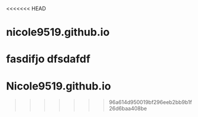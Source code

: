 <<<<<<< HEAD
# nicole9519.github.io
fasdifjo
dfsdafdf
=======
# Nicole9519.github.io
>>>>>>> 96a614d950019bf296eeb2bb9b1f26d6baa408be
